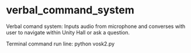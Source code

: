# verbal_command_system
Verbal comand system: Inputs audio from microphone and converses with user to navigate within Unity Hall or ask a question. 

Terminal command run line: 
python vosk2.py 
